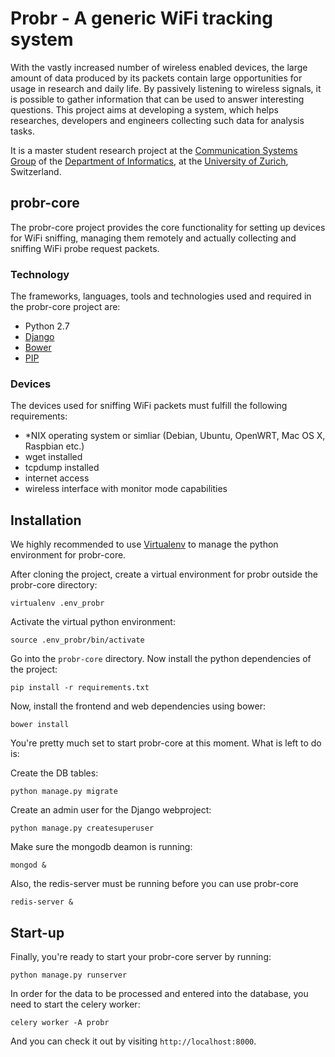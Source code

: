 # Probr - A generic WiFi tracking system

With the vastly increased number of wireless enabled devices, the large amount of data produced by its packets contain large opportunities for usage in research and daily life. By passively listening to wireless signals, it is possible to gather information that can be used to answer interesting questions.
This project aims at developing a system, which helps researches, developers and engineers collecting such data for analysis tasks.

It is a master student research project at the [Communication Systems Group](http://www.csg.uzh.ch) of the  [Department of Informatics](http://www.ifi.uzh.ch), at the [University of Zurich](http://www.uzh.ch), Switzerland.



## probr-core


The probr-core project provides the core functionality for setting up devices for WiFi sniffing, managing them remotely and actually collecting and sniffing WiFi probe request packets.

### Technology

The frameworks, languages, tools and technologies used and required in the probr-core project are:

* Python 2.7
* [Django](https://www.djangoproject.com/)
* [Bower](http://bower.io/)
* [PIP](https://pip.pypa.io/en/latest/installing.html)


### Devices

The devices used for sniffing WiFi packets must fulfill the following requirements:

* \*NIX operating system or simliar (Debian, Ubuntu, OpenWRT, Mac OS X, Raspbian etc.)
* wget installed
* tcpdump installed
* internet access
* wireless interface with monitor mode capabilities


## Installation

We highly recommended to use [Virtualenv](https://virtualenv.pypa.io/en/latest/) to manage the python environment for probr-core.

After cloning the project, create a virtual environment for probr outside the probr-core directory:

```
virtualenv .env_probr

```

Activate the virtual python environment:

```
source .env_probr/bin/activate

```

Go into the `probr-core` directory.
Now install the python dependencies of the project:

```
pip install -r requirements.txt

```

Now, install the frontend and web dependencies using bower:

```
bower install

```

You're pretty much set to start probr-core at this moment. What is left to do is:

Create the DB tables:

```
python manage.py migrate

```

Create an admin user for the Django webproject:

```
python manage.py createsuperuser

```

Make sure the mongodb deamon is running:

```
mongod &
```

Also, the redis-server must be running before you can use probr-core

```
redis-server &
```


## Start-up

Finally, you're ready to start your probr-core server by running:

```
python manage.py runserver

```

In order for the data to be processed and entered into the database, you need to start
the celery worker:

```
celery worker -A probr
```

And you can check it out by visiting `http://localhost:8000`.
